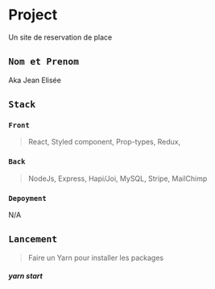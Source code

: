 # Project

Un site de reservation de place

## `Nom et Prenom`

Aka Jean Elisée

## `Stack`
### `Front`
> React, Styled component, Prop-types, Redux, 

### `Back`
>  NodeJs, Express, Hapi/Joi, MySQL, Stripe, MailChimp

### `Depoyment`

N/A

## `Lancement`

> Faire un Yarn pour installer les packages
##### yarn start
